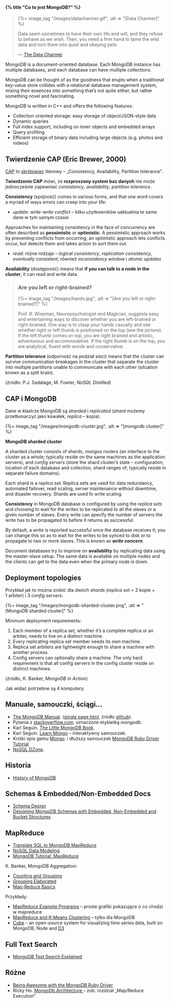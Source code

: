 #### {% title "Co to jest MongoDB?" %}

<blockquote>
 {%= image_tag "/images/datacharmer.gif", :alt => "[Data Charmer]" %}
 <p>
   Data seem sometimes to have their own life and will, and they
   refuse to behave as we wish. Then, you need a firm hand to tame
   the wild data and turn them into quiet and obeying pets.
 </p>
 <p class="author">— <a href="http://datacharmer.blogspot.com/">The Data Charmer</a></p>
</blockquote>

MongoDB is a document-oriented database.
Each MongoDB instance has multiple databases, and each database
can have multiple collections.

MongoDB can be thought of as the goodness that erupts when
a traditional key-value store collides with a relational database
management system, mixing their essences into something that’s not
quite either, but rather something novel and fascinating.

MongoDB is written in C++ and offers the following features:

* Collection oriented storage: easy storage of object/JSON-style data
* Dynamic queries
* Full index support, including on inner objects and embedded arrays
* Query profiling
* Efficient storage of binary data including large objects (e.g. photos and videos)

## Twierdzenie CAP (Eric Brewer, 2000)

[CAP](http://en.wikipedia.org/wiki/CAP_theorem)
to [skrótowiec](http://pl.wikipedia.org/wiki/Skr%C3%B3towiec)
literowy – „Consistency, Availability, Partition tolerance”.

**Twierdzenie CAP** mówi, że **rozproszony system baz danych** nie może
jednocześnie zapewniać *consistency*, *availability*, *partition tolerance*.

**Consistency** (spójność)
comes in various forms, and that one word covers a myriad of
ways errors can creep into your life:

* *update*: *write-write conflict* – kilku użytkowników
uaktualnia te same dane w tym samym czasie

Approaches for maintaining consistency in the face of concurrency are often
described as **pessimistic** or **optimistic**.
A pessimistic approach works by preventing conflicts from occurring;
an optimistic approach lets conflicts occur, but detects
them and takes action to sort them out.

* *read*: różne rodzaje – *logical consistency*,
*replication consistency*, *eventually consistent*;
również *inconsistency window* i *atomic updates*

**Availability** (dostępność)
means that **if you can talk to a node in the cluster**,
it can read and write data.

<blockquote>
  <h3>Are you left or right-brained?</h3>
  {%= image_tag "/images/hands.jpg", :alt => "[Are you left or right-brained?]" %}
  <p>Prof. R. Wiseman, Neuropsychologist and Magician, suggests easy
  and entertaining ways to discover whether you are
  left-brained or right-brained. One way is to clasp your hands casually
  and see whether right or left thumb is positioned on the top
  (see the picture). If the left thumb comes on top,
  you are right brained and artistic, adventurous and accommodative.
  If the right thumb is on the top, you are analytical,
  fluent with words and conservative.</p>
</blockquote>

**Partition tolerance** (odporność na podział sieci)
means that the cluster can survive communication
breakages in the cluster that separate the cluster into multiple partitions
unable to communicate with each other (situation known as a split brain).

(źródło: P.J. Sadalage, M. Fowler, *NoSQL Distilled*)


## CAP i MongoDB

Dane w klastrze MongoDB są *sharded* i *replicated*
(*shard* możemy przetłumaczyć jako kawałek, *replica* – kopia).

{%= image_tag "/images/mongodb-cluster.jpg", :alt => "[mongodb cluster]" %}

**MongoDB sharded cluster**

A sharded cluster consists of *shards*, *mongos* routers
(an interface to the cluster as a whole; typically reside on the
same machines as the application servers),
and *config servers* (store the shard cluster’s state – configuration,
location of each database and collection, shard ranges of;
typically reside in separate failure domains).

Each shard is a *replica set*.
Replica sets are used for data redundancy,
automated failover, read scaling, server maintenance without downtime,
and disaster recovery. Shards are used fo write scaling.

**Consistency** in MongoDB database is configured by using the *replica sets*
and choosing to wait for the writes to be replicated to all the slaves
or a given number of slaves. Every write can specify the number
of servers the write has to be propagated to before it returns as successful.

By default, a write is reported successful once the database receives it;
you can change this so as to wait for the
writes to be synced to disk or to propagate to two or more slaves.
This is known as ***write concern***.

Document databases try to improve on **availability** by replicating
data using the master-slave setup.
The same data is available on multiple nodes and the clients can get to the
data even when the primary node is down.

## Deployment topologies

Przykład jak to można zrobić dla dwóch *shards*
(*replica set* = 2 kopie + 1 arbiter) i 3 *config servers*.

{%= image_tag "/images/mongodb-sharded-cluster.png", :alt => "[MongoDB sharded cluster]" %}

Minimum deployment requirements:

1. Each member of a replica set, whether it’s a complete replica or an arbiter,
needs to live on a distinct machine.
2. Every replicating replica set member needs its own machine.
3. Replica set arbiters are lightweight enough to share a machine with another
process.
4. Config servers can optionally share a machine. The only hard requirement is
that all config servers in the config cluster reside on distinct machines.

(źródło, K. Banker, *MongoDB in Action*)

Jak widać potrzebne są 4 komputery.


## Manuale, samouczki, ściągi…

* [The MongoDB Manual](http://docs.mongodb.org/manual/).
  ([single page html](http://docs.mongodb.org/master/single/index.html), źródło [github](https://github.com/mongodb/docs)).
* Pytania z [stackoverflow.com](http://stackoverflow.com/questions/tagged/mongodb).
  oznaczone etykietką *mongodb*.
* Karl Seguin. [The Little MongoDB Book](http://openmymind.net/mongodb.pdf).
* Karl Seguin. [Learn Mongo](http://mongly.com/) – interaktywny samouczek.
* Krótki opis gemu [Mongo](http://api.mongodb.org/ruby/current/index.html).
  i dłuższy samouczek [MongoDB Ruby Driver Tutorial](http://api.mongodb.org/ruby/current/file.TUTORIAL.html)
* [NoSQL DZone](http://dzone.com/mz/nosql).


## Historia

* [History of MongoDB](http://www.snailinaturtleneck.com/blog/2010/08/23/history-of-mongodb/)


## Schemas & Embedded/Non-Embedded Docs

* [Schema Design](http://www.mongodb.org/display/DOCS/Schema+Design)
* [Designing MongoDB Schemas with Embedded, Non-Embedded and Bucket Structures](https://openshift.redhat.com/community/blogs/designing-mongodb-schemas-with-embedded-non-embedded-and-bucket-structures)


## MapReduce

* [Translate SQL to MongoDB MapReduce](http://nosql.mypopescu.com/post/392418792/translate-sql-to-mongodb-mapreduce)
* [NoSQL Data Modeling](http://nosql.mypopescu.com/post/451094148/nosql-data-modeling)
* [MongoDB Tutorial: MapReduce](http://nosql.mypopescu.com/post/394779847/mongodb-tutorial-mapreduce)

K. Banker, MongoDB Aggregation:

* [Counting and Grouping](http://kylebanker.com/blog/2009/11/mongodb-count-group/)
* [Grouping Elaborated](http://kylebanker.com/blog/2009/11/mongodb-advanced-grouping/)
* [Map-Reduce Basics](http://kylebanker.com/blog/2009/12/mongodb-map-reduce-basics/)


Przykłady:

* [MapReduce Example Programs](http://holumbus.fh-wedel.de/trac/wiki/MapReduceExamples) –
 proste grafiki pokazujące o co chodzi w mapreduce
* [MapReduce and K-Means Clustering](http://blog.data-miners.com/2008/02/mapreduce-and-k-means-clustering.html) –
 tylko dla MongoDB
* [Cube](http://square.github.com/cube/) –
  an open-source system for visualizing time series data, built on MongoDB,
  Node and [D3](http://mbostock.github.com/d3/)


## Full Text Search

* [MongoDB Text Search Explained](http://blog.codecentric.de/en/2013/01/text-search-mongodb-stemming/)


## Różne

* [Being Awesome with the MongoDB Ruby Driver](http://rubylearning.com/blog/2010/12/21/being-awesome-with-the-mongodb-ruby-driver/)
* Ricky Ho.
  [MongoDb Architecture ](http://horicky.blogspot.com/2012/04/mongodb-architecture.html) –
  zob. rozdział „Map/Reduce Execution”

